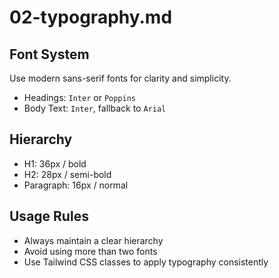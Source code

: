 # 02-typography.md

## Font System
Use modern sans-serif fonts for clarity and simplicity.

- Headings: `Inter` or `Poppins`
- Body Text: `Inter`, fallback to `Arial`

## Hierarchy
- H1: 36px / bold
- H2: 28px / semi-bold
- Paragraph: 16px / normal

## Usage Rules
- Always maintain a clear hierarchy
- Avoid using more than two fonts
- Use Tailwind CSS classes to apply typography consistently
